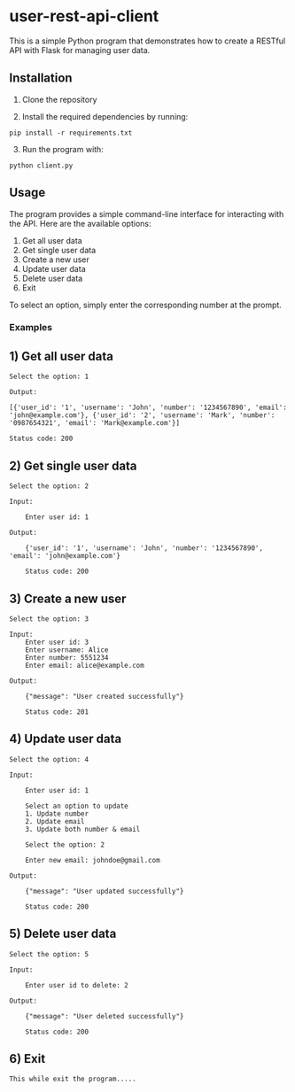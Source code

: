 # user-rest-api-client

This is a simple Python program that demonstrates how to create a RESTful API with Flask for managing user data. 

## Installation

1. Clone the repository

2. Install the required dependencies by running:

```
pip install -r requirements.txt
```

3. Run the program with:

```
python client.py
```

## Usage

The program provides a simple command-line interface for interacting with the API. Here are the available options:

1. Get all user data
2. Get single user data
3. Create a new user
4. Update user data
5. Delete user data
6. Exit

To select an option, simply enter the corresponding number at the prompt. 

### Examples

## 1) Get all user data

```
Select the option: 1

Output:

[{'user_id': '1', 'username': 'John', 'number': '1234567890', 'email': 'john@example.com'}, {'user_id': '2', 'username': 'Mark', 'number': '0987654321', 'email': 'Mark@example.com'}]

Status code: 200
```

## 2) Get single user data

```
Select the option: 2

Input:

    Enter user id: 1

Output:

    {'user_id': '1', 'username': 'John', 'number': '1234567890', 'email': 'john@example.com'}

    Status code: 200
```

## 3) Create a new user

```
Select the option: 3

Input:
    Enter user id: 3
    Enter username: Alice
    Enter number: 5551234
    Enter email: alice@example.com

Output:

    {"message": "User created successfully"}

    Status code: 201
```

## 4) Update user data

```
Select the option: 4

Input:

    Enter user id: 1

    Select an option to update
    1. Update number
    2. Update email
    3. Update both number & email

    Select the option: 2

    Enter new email: johndoe@gmail.com

Output:

    {"message": "User updated successfully"}

    Status code: 200
```

## 5) Delete user data

```
Select the option: 5

Input:

    Enter user id to delete: 2

Output:

    {"message": "User deleted successfully"}

    Status code: 200
```

## 6) Exit

    This while exit the program.....
